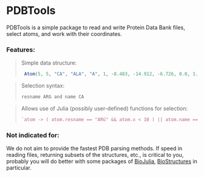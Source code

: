 # PDBTools

PDBTools is a simple package to read and write Protein Data Bank files,
select atoms, and work with their coordinates.  

### Features:

> Simple data structure: 
> ```julia
>  Atom(5, 5, "CA", "ALA", "A", 1, -8.483, -14.912, -6.726, 0.0, 1.0, 1, 0)
> ```

> Selection syntax:
> ```julia
> resname ARG and name CA
> ```

> Allows use of Julia (possibly user-defined) functions for selection:
> ```julia
> `atom -> ( atom.resname == "ARG" && atom.x < 10 ) || atom.name == "N"
> ```

### Not indicated for:

We do not aim to provide the fastest PDB parsing methods. If
speed in reading files, returning subsets of the structures, etc., is
critical to you, probably you will do better with some packages of 
[BioJulia](https://github.com/BioJulia), 
[BioStructures](https://github.com/BioJulia/BioStructures.jl) in
particular.

